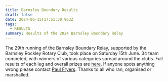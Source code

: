 ```yaml
---
title: Barnsley Boundary Results
draft: false
date: 2024-06-15T17:51:30.963Z
tags:
  - RESULTS
summary: Results of the 2024 Barnsley Boundary Relay
---
```

The 29th running of the Barnsley Boundary Relay, supported by the Barnsley Rockley Rotary Club, took place on Saturday 15th June.  34 team competed, with winners of various categories spread around the clubs.  Full results of each leg and overall prizes are [here](https://pfrac.co.uk/static/results/barnsley-boundary/bb-2024-results.pdf).  If anyone spots anything wrong please contact [Paul Fryers](mailto:paul.fryers@gmail.com).  Thanks to all who ran, organised or marshalled.